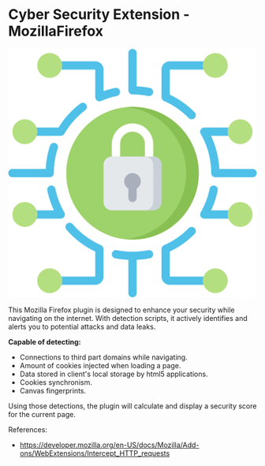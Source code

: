 # Cyber Security Extension - MozillaFirefox

![alt text](icons/cyber-security.png)

This Mozilla Firefox plugin is designed to enhance your security while navigating on the internet. With detection scripts, it actively identifies and alerts you to potential attacks and data leaks.

**Capable of detecting:**

- Connections to third part domains while navigating.
- Amount of cookies injected when loading a page.
- Data stored in client's local storage by html5 applications.
- Cookies synchronism.
- Canvas fingerprints.

Using those detections, the plugin will calculate and display a security score for the current page.

References:

- https://developer.mozilla.org/en-US/docs/Mozilla/Add-ons/WebExtensions/Intercept_HTTP_requests
